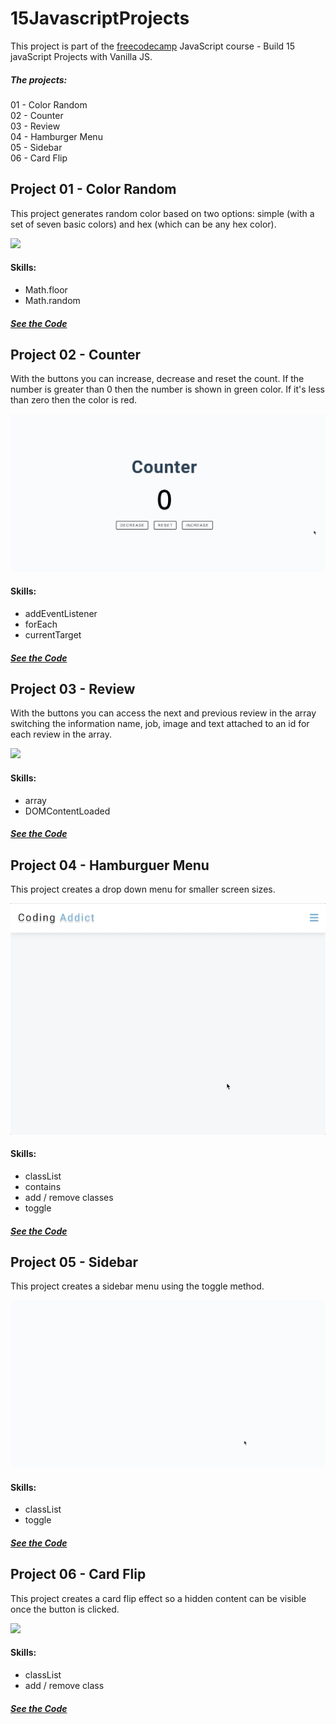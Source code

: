 # 15JavascriptProjects

This project is part of the [freecodecamp](https://www.youtube.com/watch?v=3PHXvlpOkf4) JavaScript course - Build 15 javaScript Projects with Vanilla JS.

##### The projects:
01 - Color Random<br/>
02 - Counter<br/>
03 - Review<br/>
04 - Hamburger Menu<br/>
05 - Sidebar<br/>
06 - Card Flip<br/>

## Project 01 - Color Random
This project generates random color based on two options: simple (with a set of seven basic colors) and hex (which can be any hex color).

![](./demo/project01.gif)

#### Skills:
- Math.floor
- Math.random

##### [See the Code](https://github.com/ynaraoliveira/15JavascriptProjects/tree/master/projects/01-color-random)

## Project 02 - Counter
With the buttons you can increase, decrease and reset the count. If the number is greater than 0 then the number is shown in green color. If it's less than zero then the color is red.

![](./demo/project02.gif)

#### Skills:
- addEventListener
- forEach
- currentTarget

##### [See the Code](https://github.com/ynaraoliveira/15JavascriptProjects/tree/master/projects/02-counter)

## Project 03 - Review
With the buttons you can access the next and previous review in the array switching the information name, job, image and text attached to an id for each review in the array.

![](./demo/project03.gif)

#### Skills:
- array
- DOMContentLoaded

##### [See the Code](https://github.com/ynaraoliveira/15JavascriptProjects/tree/master/projects/03-review)

## Project 04 - Hamburguer Menu
This project creates a drop down menu for smaller screen sizes. 

![](./demo/project04.gif)

#### Skills:
- classList
- contains
- add / remove classes
- toggle

##### [See the Code](https://github.com/ynaraoliveira/15JavascriptProjects/tree/master/projects/04-hamburger-menu)

## Project 05 - Sidebar
This project creates a sidebar menu using the toggle method. 

![](./demo/project05.gif)

#### Skills:
- classList
- toggle

##### [See the Code](https://github.com/ynaraoliveira/15JavascriptProjects/tree/master/projects/05-sidebar)

## Project 06 - Card Flip
This project creates a card flip effect so a hidden content can be visible once the button is clicked. 

![](./demo/project06.gif)

#### Skills:
- classList
- add / remove class

##### [See the Code](https://github.com/ynaraoliveira/15JavascriptProjects/tree/master/projects/06-modal)

